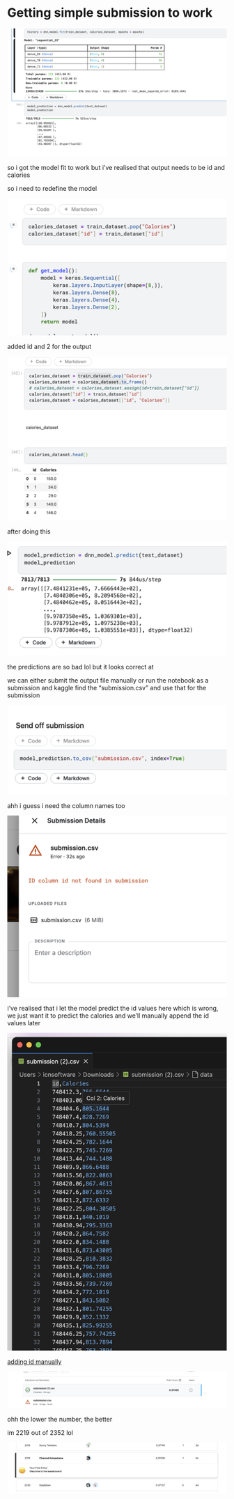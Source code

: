 # Getting simple submission to work

![image.png](Getting%20simple%20submission%20to%20work%201f30ad20e1d380718388c281b3fa24d4/image.png)

so i got the model fit to work but i’ve realised that output needs to be id and calories

so i need to redefine the model

![image.png](Getting%20simple%20submission%20to%20work%201f30ad20e1d380718388c281b3fa24d4/image%201.png)

added id and 2 for the output

![image.png](Getting%20simple%20submission%20to%20work%201f30ad20e1d380718388c281b3fa24d4/image%202.png)

after doing this

![image.png](Getting%20simple%20submission%20to%20work%201f30ad20e1d380718388c281b3fa24d4/image%203.png)

the predictions are so bad lol but it looks correct at

we can either submit the output file manually or run the notebook as a submission and kaggle find the “submission.csv” and use that for the submission

![image.png](Getting%20simple%20submission%20to%20work%201f30ad20e1d380718388c281b3fa24d4/image%204.png)

ahh i guess i need the column names too

![image.png](Getting%20simple%20submission%20to%20work%201f30ad20e1d380718388c281b3fa24d4/image%205.png)

i’ve realised that i let the model predict the id values here which is wrong, we just want it to predict the calories and we’ll manually append the id values later

![image.png](Getting%20simple%20submission%20to%20work%201f30ad20e1d380718388c281b3fa24d4/image%206.png)

[adding id manually](Getting%20simple%20submission%20to%20work%201f30ad20e1d380718388c281b3fa24d4/adding%20id%20manually%201f40ad20e1d380e29f77e465fc30b36f.md)

![image.png](Getting%20simple%20submission%20to%20work%201f30ad20e1d380718388c281b3fa24d4/image%207.png)

ohh the lower the number, the better

im 2219 out of 2352 lol

![image.png](Getting%20simple%20submission%20to%20work%201f30ad20e1d380718388c281b3fa24d4/image%208.png)